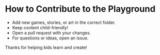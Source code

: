 # How to Contribute to the Playground

- Add new games, stories, or art in the correct folder.
- Keep content child-friendly!
- Open a pull request with your changes.
- For questions or ideas, open an issue.

Thanks for helping kids learn and create!